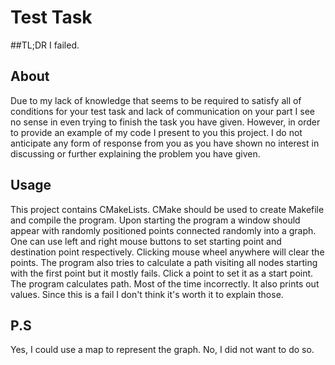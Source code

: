 # Test Task
##TL;DR
I failed.

## About
Due to my lack of knowledge that seems to be required to satisfy all of conditions for your test task and lack of communication on your part I see no sense in even trying to finish the task you have given. However, in order to provide an example of my code I present to you this project. I do not anticipate any form of response from you as you have shown no interest in discussing or further explaining the problem you have given.  

## Usage
This project contains CMakeLists. CMake should be used to create Makefile and compile the program.
Upon starting the program a window should appear with randomly positioned points connected randomly into a graph. One can use left and right mouse buttons to set starting point and destination point respectively. Clicking mouse wheel anywhere will clear the points. The program also tries to calculate a path visiting all nodes starting with the first point but it mostly fails. Click a point to set it as a start point. The program calculates path. Most of the time incorrectly. It also prints out values. Since this is a fail I don't think it's worth it to explain those.

## P.S
Yes, I could use a map to represent the graph. No, I did not want to do so. 
